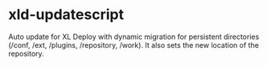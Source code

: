 # xld-updatescript
Auto update for XL Deploy with dynamic migration for persistent directories (/conf, /ext, /plugins, /repository, /work).  It also sets the new location of the repository.
